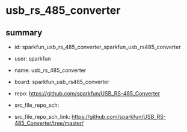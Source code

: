 # usb_rs_485_converter
 
## summary 
* id: sparkfun_usb_rs_485_converter_sparkfun_usb_rs485_converter
* user: sparkfun
* name: usb_rs_485_converter
* board: sparkfun_usb_rs485_converter
* repo: https://github.com/sparkfun/USB_RS-485_Converter



* src_file_repo_sch: 
* src_file_repo_sch_link: https://github.com/sparkfun/USB_RS-485_Converter/tree/master/






